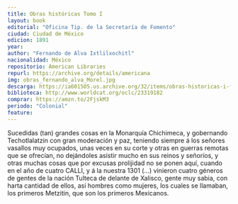 ```yaml
---
title: Obras históricas Tomo I
layout: book
editorial: "Oficina Tip. de la Secretaría de Fomento"
ciudad: Ciudad de México
edicion: 1891
year: 
author: "Fernando de Alva Ixtlilxochitl"
nacionalidad: México
repositorio: American Libraries
repurl: https://archive.org/details/americana
img: obras_fernando_alva_Morel.jpg
descarga: https://ia601505.us.archive.org/32/items/obras-historicas-i-fernando-de-alva-ixtlilxochitl/Obras%20historicas%20I%20Fernando%20de%20Alva%20Ixtlilxochitl.pdf
biblioteca: http://www.worldcat.org/oclc/23319182
comprar: https://amzn.to/2FjskM3
periodo: "Colonial"
feature: 
---
```

 
Sucedidas (tan) grandes cosas en la Monarquía Chichimeca, y gobernando Techotlalatzin con gran moderación y paz, teniendo siempre á los señores vasallos muy ocupados, unas veces en su corte y otras en guerras remotas que se ofrecían, no dejándoles asistir mucho en sus reinos y señoríos, y otras muchas cosas que por excusas prolijidad no se ponen aquí, cuando en el año de cuatro CALLI, y á la nuestra 1301 (...) vinieron cuatro géneros de gentes de la nación Tulteca de delante de Xalisco, gente muy sabia, con harta cantidad de ellos, así hombres como mujeres, los cuales se llamaban, los primeros Metzitin, que son los primeros Mexicanos.

